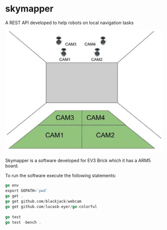 # skymapper
A REST API developed to help robots on local navigation tasks

![ScreenShot](https://raw.githubusercontent.com/jabrena/skymapper/master/docs/webcamIdea.png)

Skymapper is a software developed for EV3 Brick which it has a ARM5 board.

To run the software execute the following statements:

``` go
go env
export GOPATH=`pwd` 
go get .
go get github.com/blackjack/webcam
go get github.com/lucasb-eyer/go-colorful

go test
go test -bench .
```
